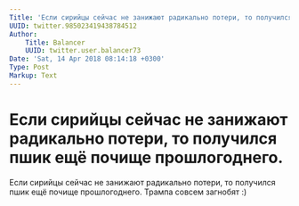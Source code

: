 ```yaml
---
Title: 'Если сирийцы сейчас не занижают радикально потери, то получился пшик ещё почище прошлогоднего.'
UUID: twitter.985023419438784512
Author:
    Title: Balancer
    UUID: twitter.user.balancer73
Date: 'Sat, 14 Apr 2018 08:14:18 +0300'
Type: Post
Markup: Text
---
```


# Если сирийцы сейчас не занижают радикально потери, то получился пшик ещё почище прошлогоднего.

Если сирийцы сейчас не занижают радикально потери, то
получился пшик ещё почище прошлогоднего. Трампа совсем
загнобят :)